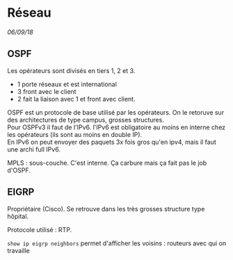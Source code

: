 # Réseau

*06/09/18*

## OSPF

Les opérateurs sont divisés en tiers 1, 2 et 3. 

- 1 porte réseaux et est international
- 3 front avec le client
- 2 fait la liaison avec 1 et front avec client.

OSPF est un protocole de base utilisé par les opérateurs. On le retoruve sur des architectures de type campus, grosses structures.   
Pour OSPFv3 il faut de l'IPv6. l'IPv6 est obligatoire au moins en interne chez les opérateurs (ils sont au moins en double IP).  
En IPv6 on peut envoyer des paquets 3x fois gros qu'en ipv4, mais il faut une archi full IPv6.

MPLS : sous-couche. C'est interne. Ça carbure mais ça fait pas le job d'OSPF.

## EIGRP

Propriétaire (Cisco). Se retrouve dans les très grosses structure type hôpital.

Protocole utilisé : RTP. 

`show ip eigrp neighbors` permet d'afficher les voisins : routeurs avec qui on travaille

